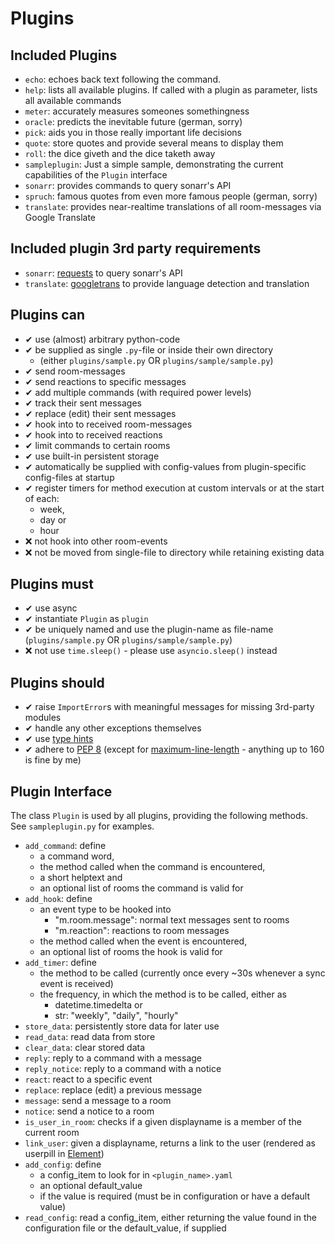 # Plugins
## Included Plugins
- `echo`: echoes back text following the command.
- `help`: lists all available plugins. If called with a plugin as parameter, lists all available commands
- `meter`: accurately measures someones somethingness
- `oracle`: predicts the inevitable future (german, sorry)
- `pick`: aids you in those really important life decisions
- `quote`: store quotes and provide several means to display them
- `roll`: the dice giveth and the dice taketh away
- `sampleplugin`: Just a simple sample, demonstrating the current capabilities of the `Plugin` interface
- `sonarr`: provides commands to query sonarr's API
- `spruch`: famous quotes from even more famous people (german, sorry)
- `translate`: provides near-realtime translations of all room-messages via Google Translate

## Included plugin 3rd party requirements
- `sonarr`: [requests](https://pypi.org/project/requests/) to query sonarr's API
- `translate`: [googletrans](https://pypi.org/project/googletrans/) to provide language detection and translation

## Plugins can
- ✔ use (almost) arbitrary python-code
- ✔ be supplied as single `.py`-file or inside their own directory
  - (either `plugins/sample.py` OR `plugins/sample/sample.py`)
- ✔ send room-messages
- ✔ send reactions to specific messages
- ✔ add multiple commands (with required power levels)
- ✔ track their sent messages
- ✔ replace (edit) their sent messages 
- ✔ hook into to received room-messages
- ✔ hook into to received reactions
- ✔ limit commands to certain rooms
- ✔ use built-in persistent storage
- ✔ automatically be supplied with config-values from plugin-specific config-files at startup
- ✔ register timers for method execution at custom intervals or at the start of each:
    - week,
    - day or
    - hour
- ❌ not hook into other room-events
- ❌ not be moved from single-file to directory while retaining existing data

## Plugins must
- ✔ use async
- ✔ instantiate `Plugin` as `plugin`
- ✔ be uniquely named and use the plugin-name as file-name (`plugins/sample.py` OR `plugins/sample/sample.py`)
- ❌ not use `time.sleep()` - please use `asyncio.sleep()` instead

## Plugins should
- ✔ raise `ImportError`s with meaningful messages for missing 3rd-party modules
- ✔ handle any other exceptions themselves
- ✔ use [type hints](https://docs.python.org/3/library/typing.html)
- ✔ adhere to [PEP 8](https://www.python.org/dev/peps/pep-0008/) (except for
[maximum-line-length](https://www.python.org/dev/peps/pep-0008/#maximum-line-length) - anything up to 160 is fine by
 me) 
  

## Plugin Interface
The class `Plugin` is used by all plugins, providing the following methods. See `sampleplugin.py` for examples.
- `add_command`: define
    - a command word,
    - the method called when the command is encountered,
    - a short helptext and
    - an optional list of rooms the command is valid for
- `add_hook`: define
    - an event type to be hooked into
        - "m.room.message": normal text messages sent to rooms
        - "m.reaction": reactions to room messages
    - the method called when the event is encountered,
    - an optional list of rooms the hook is valid for
- `add_timer`: define
    - the method to be called (currently once every ~30s whenever a sync event is received)
    - the frequency, in which the method is to be called, either as
        - datetime.timedelta or
        - str: "weekly", "daily", "hourly"
- `store_data`: persistently store data for later use
- `read_data`: read data from store
- `clear_data`: clear stored data
- `reply`: reply to a command with a message
- `reply_notice`: reply to a command with a notice
- `react`: react to a specific event
- `replace`: replace (edit) a previous message 
- `message`: send a message to a room
- `notice`: send a notice to a room
- `is_user_in_room`: checks if a given displayname is a member of the current room
- `link_user`: given a displayname, returns a link to the user (rendered as userpill in [Element](https://element.io))
- `add_config`: define
    - a config_item to look for in `<plugin_name>.yaml`
    - an optional default_value
    - if the value is required (must be in configuration or have a default value)
- `read_config`: read a config_item, either returning the value found in the configuration file or the default_value,
  if supplied

